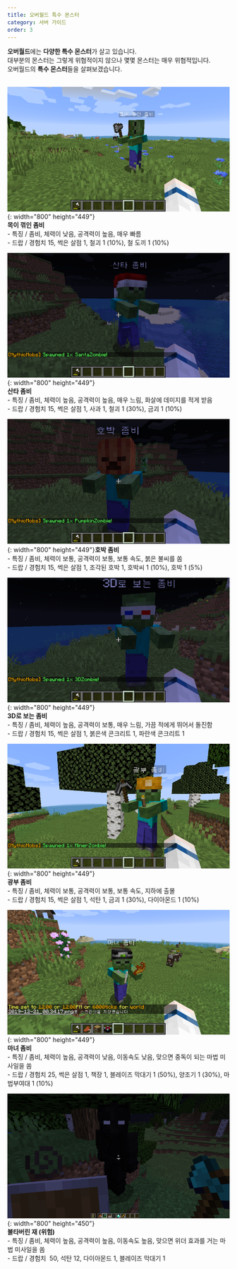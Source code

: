 ```yaml
---
title: 오버월드 특수 몬스터
category: 서버 가이드
order: 3
---
```


**오버월드**에는 **다양한 특수 몬스터**가 살고 있습니다.<br>대부분의 몬스터는 그렇게 위협적이지 않으나 몇몇 몬스터는 매우 위협적입니다.<br>오버월드의 **특수 몬스터**들을 살펴보겠습니다.<br>&nbsp;

![](/uploads/2019-12-20-23-56-24.png){: width="800" height="449"}<br>**목이 꺾인 좀비**<br>\- 특징 / 좀비, 체력이 낮음, 공격력이 높음, 매우 빠름<br>\- 드랍 / 경험치 15, 썩은 살점 1, 철괴 1 (10%), 철 도끼 1 (10%)

![](/uploads/2019-12-21-00-02-45.png){: width="800" height="449"}<br>**산타 좀비**<br>\- 특징 / 좀비, 체력이 높음, 공격력이 높음, 매우 느림, 화살에 데미지를 적게 받음<br>\- 드랍 / 경험치 15, 썩은 살점 1, 사과 1, 철괴 1 (30%), 금괴 1 (10%)

![](/uploads/2019-12-21-00-05-50.png){: width="800" height="449"}**호박 좀비**<br>\- 특징 / 좀비, 체력이 보통, 공격력이 보통, 보통 속도, 붉은 불씨를 쏨<br>\- 드랍 / 경험치 15, 썩은 살점 1, 조각된 호박 1, 호박씨 1 (10%), 호박 1 (5%)

![](/uploads/2019-12-21-00-07-53.png){: width="800" height="449"}<br>**3D로 보는 좀비**<br>\- 특징 / 좀비, 체력이 높음, 공격력이 보통, 매우 느림, 가끔 적에게 뛰어서 돌진함<br>\- 드랍 / 경험치 15, 썩은 살점 1, 붉은색 콘크리트 1, 파란색 콘크리트 1

![](/uploads/2019-12-21-00-15-33.png){: width="800" height="449"}<br>**광부 좀비**<br>\- 특징 / 좀비, 체력이 보통, 공격력이 보통, 보통 속도, 지하에 출몰<br>\- 드랍 / 경험치 15, 썩은 살점 1, 석탄 1, 금괴 1 (30%), 다이아몬드 1 (10%)

![](/uploads/2019-12-21-00-34-19.png){: width="800" height="449"}<br>**마녀 좀비**<br>\- 특징 / 좀비, 체력이 높음, 공격력이 낮음, 이동속도 낮음, 맞으면 중독이 되는 마법 미사일을 쏨<br>\- 드랍 / 경험치 25, 썩은 살점 1, 책장 1, 블레이즈 막대기 1 (50%), 양조기 1 (30%), 마법부여대 1 (10%)

![](/uploads/2019-12-21-11-48-50.png){: width="800" height="450"}<br>**불타버린 재 (위험)**<br>\- 특징 / 좀비, 체력이 높음, 공격력이 높음, 이동속도 높음, 맞으면 위더 효과를 거는 마법 미사일을 쏨<br>\- 드랍 / 경험치&nbsp; 50, 석탄 12, 다이아몬드 1, 블레이즈 막대기 1